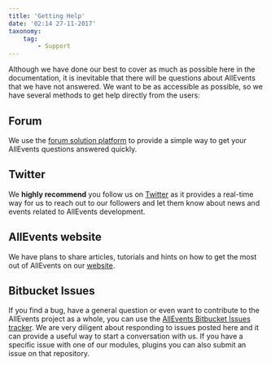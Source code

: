 ```yaml
---
title: 'Getting Help'
date: '02:14 27-11-2017'
taxonomy:
    tag:
        - Support
---
```


Although we have done our best to cover as much as possible here in the documentation, it is inevitable that there will be questions about AllEvents that we have not answered. We want to be as accessible as possible, so we have several methods to get help directly from the users:

## Forum

We use the [forum solution platform](https://forum.joomla.fr/forumdisplay.php?203-Extension-AllEvents-%28954-8557%29VSa) to provide a simple way to get your AllEvents questions answered quickly.

## Twitter

We **highly recommend** you follow us on [Twitter](https://www.twitter.com/elecoest) as it provides a real-time way for us to reach out to our followers and let them know about news and events related to AllEvents development.

## AllEvents website

We have plans to share articles, tutorials and hints on how to get the most out of AllEvents on our [website](https://www.allevents3.com/).

## Bitbucket Issues

If you find a bug, have a general question or even want to contribute to the AllEvents project as a whole, you can use the [AllEvents Bitbucket Issues tracker](https://bitbucket.org/elecoest/ae3/issues/). We are very diligent about responding to issues posted here and it can provide a useful way to start a conversation with us. If you have a specific issue with one of our modules, plugins you can also submit an issue on that repository.